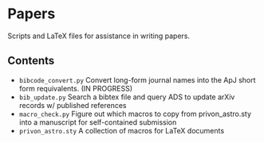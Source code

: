# Papers

Scripts and LaTeX files for assistance in writing papers.

## Contents

* `bibcode_convert.py` Convert long-form journal names into the ApJ short form requivalents. (IN PROGRESS)
* `bib_update.py`	Search a bibtex file and query ADS to update arXiv records w/ published references
* `macro_check.py` Figure out which macros to copy from privon_astro.sty into a manuscript for self-contained submission
* `privon_astro.sty` A collection of macros for LaTeX documents

